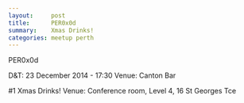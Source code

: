 ```yaml
---
layout:     post
title:      PER0x0d
summary:    Xmas Drinks!
categories: meetup perth
---
```

PER0x0d 

D&T: 23 December 2014 - 17:30
Venue: Canton Bar

#1 Xmas Drinks!
Venue: Conference room, Level 4, 16 St Georges Tce


